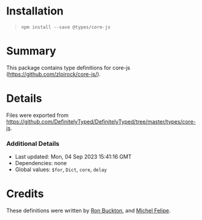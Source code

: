 # Installation
> `npm install --save @types/core-js`

# Summary
This package contains type definitions for core-js (https://github.com/zloirock/core-js/).

# Details
Files were exported from https://github.com/DefinitelyTyped/DefinitelyTyped/tree/master/types/core-js.

### Additional Details
 * Last updated: Mon, 04 Sep 2023 15:41:16 GMT
 * Dependencies: none
 * Global values: `$for`, `Dict`, `core`, `delay`

# Credits
These definitions were written by [Ron Buckton](https://github.com/rbuckton), and [Michel Felipe](https://github.com/mfdeveloper).
